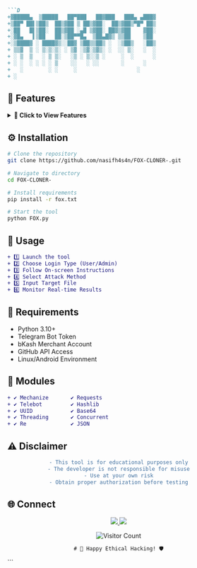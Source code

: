 ```markdown
  
```D
+▓█████▄  ▒█████   ██▀███   ██▓███   ███▄ ▄███▓
+▒██▀ ██▌▒██▒  ██▒▓██ ▒ ██▒▓██░  ██▒▓██▒▀█▀ ██▒
+░██   █▌▒██░  ██▒▓██ ░▄█ ▒▓██░ ██▓▒▓██    ▓██░
+░▓█▄   ▌▒██   ██░▒██▀▀█▄  ▒██▄█▓▒ ▒▒██    ▒██ 
+░▒████▓ ░ ████▓▒░░██▓ ▒██▒▒██▒ ░  ░▒██▒   ░██▒
+ ▒▒▓  ▒ ░ ▒░▒░▒░ ░ ▒▓ ░▒▓░▒▓▒░ ░  ░░ ▒░   ░  ░
+ ░ ▒  ▒   ░ ▒ ▒░   ░▒ ░ ▒░░▒ ░     ░  ░      ░
+ ░ ░  ░ ░ ░ ░ ▒    ░░   ░ ░░       ░      ░   
+   ░        ░ ░     ░                   ░     
+ ░                                             
```

</div>

## 🌟 **Features**

<details>
<summary><b>🎨 Click to View Features</b></summary>

```diff
+ 🔥 Multi-Layer Account Cracking System
+ 💰 Integrated Payment Verification
+ 🤖 Telegram Bot Control Interface
+ 🌐 GitHub Data Synchronization
+ 🛡️ HWID Authentication System
+ 📊 Advanced Statistics Tracking
+ 🌀 Dynamic User Agent Rotation
+ 📁 Smart File Management
+ 🚀 Concurrent Request Handling
+ 📈 Real-time Progress Monitoring
```
</details>

## ⚙️ **Installation**

```bash
# Clone the repository
git clone https://github.com/nasifh4s4n/FOX-CLONER-.git

# Navigate to directory
cd FOX-CLONER- 

# Install requirements
pip install -r fox.txt

# Start the tool
python FOX.py
```

## 🚦 **Usage**

```diff
+ 1️⃣ Launch the tool
+ 2️⃣ Choose Login Type (User/Admin)
+ 3️⃣ Follow On-screen Instructions
+ 4️⃣ Select Attack Method
+ 5️⃣ Input Target File
+ 6️⃣ Monitor Real-time Results
```

## 📌 **Requirements**
- Python 3.10+
- Telegram Bot Token
- bKash Merchant Account
- GitHub API Access
- Linux/Android Environment

## 🧩 **Modules**
```diff
+ ✔️ Mechanize       ✔️ Requests
+ ✔️ Telebot         ✔️ Hashlib
+ ✔️ UUID            ✔️ Base64
+ ✔️ Threading       ✔️ Concurrent
+ ✔️ Re              ✔️ JSON
```

## ⚠️ **Disclaimer**
<div align="center">
  
```diff
- This tool is for educational purposes only
- The developer is not responsible for misuse
- Use at your own risk
- Obtain proper authorization before testing
```

</div>

## 🌐 **Connect**
<p align="center">
  <a href="https://github.com/nasifh4s4n">
    <img src="https://img.shields.io/badge/GitHub-100000?style=for-the-badge&logo=github&logoColor=white">
  </a>
  <a href="https://facebook.com/nasif.himadri">
    <img src="https://img.shields.io/badge/Facebook-1877F2?style=for-the-badge&logo=facebook&logoColor=white">
  </a>
</p>

<p align="center">
  <img src="https://profile-counter.glitch.me/fox-cloner/count.svg" alt="Visitor Count">
</p>

<div align="center">
  
```diff
# 🚀 Happy Ethical Hacking! 🛡️
```
  
</div>
```
